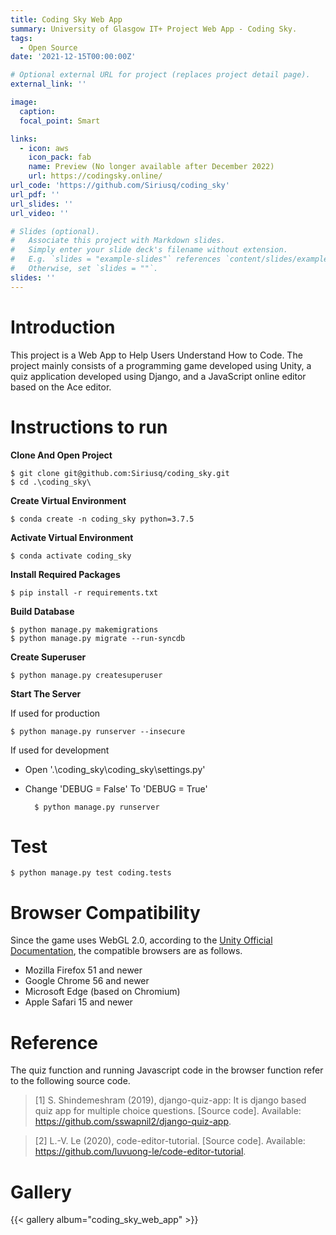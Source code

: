 ```yaml
---
title: Coding Sky Web App
summary: University of Glasgow IT+ Project Web App - Coding Sky.
tags:
  - Open Source
date: '2021-12-15T00:00:00Z'

# Optional external URL for project (replaces project detail page).
external_link: ''

image:
  caption: 
  focal_point: Smart

links:
  - icon: aws
    icon_pack: fab
    name: Preview (No longer available after December 2022)
    url: https://codingsky.online/
url_code: 'https://github.com/Siriusq/coding_sky'
url_pdf: ''
url_slides: ''
url_video: ''

# Slides (optional).
#   Associate this project with Markdown slides.
#   Simply enter your slide deck's filename without extension.
#   E.g. `slides = "example-slides"` references `content/slides/example-slides.md`.
#   Otherwise, set `slides = ""`.
slides: ''
---
```


# Introduction
This project is a Web App to Help Users Understand How to Code. The project mainly consists of a programming game developed using Unity, a quiz application developed using Django, and a JavaScript online editor based on the Ace editor.


# Instructions to run
**Clone And Open Project**

    $ git clone git@github.com:Siriusq/coding_sky.git
    $ cd .\coding_sky\

**Create Virtual Environment**

    $ conda create -n coding_sky python=3.7.5 

**Activate Virtual Environment**

    $ conda activate coding_sky

**Install Required Packages**

    $ pip install -r requirements.txt

**Build Database**

    $ python manage.py makemigrations
    $ python manage.py migrate --run-syncdb

**Create Superuser**

    $ python manage.py createsuperuser

**Start The Server**

If used for production

    $ python manage.py runserver --insecure

If used for development
- Open '.\coding_sky\coding_sky\settings.py'
- Change 'DEBUG = False' To 'DEBUG = True'

        $ python manage.py runserver

# Test

    $ python manage.py test coding.tests

# Browser Compatibility
Since the game uses WebGL 2.0, according to the [Unity Official Documentation](https://docs.unity3d.com/2021.1/Documentation/Manual/webgl-browsercompatibility.html), the compatible browsers are as follows.

- Mozilla Firefox 51 and newer
- Google Chrome 56 and newer
- Microsoft Edge (based on Chromium)
- Apple Safari 15 and newer

# Reference
The quiz function and running Javascript code in the browser function refer to the following source code.

> [1]	S. Shindemeshram (2019), django-quiz-app: It is django based quiz app for multiple choice questions. [Source code]. Available: https://github.com/sswapnil2/django-quiz-app.

> [2]	L.-V. Le (2020), code-editor-tutorial. [Source code]. Available: https://github.com/luvuong-le/code-editor-tutorial.

# Gallery
{{< gallery album="coding_sky_web_app" >}}